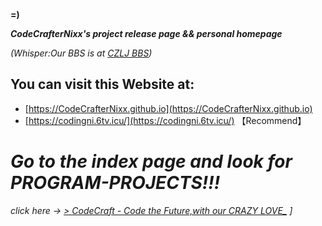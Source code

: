 **=)**

***CodeCrafterNixx's project release page &amp;&amp; personal homepage***

_(Whisper:Our BBS is at [CZLJ BBS](https://czlj.net))_

## You can visit this Website at:
* [https://CodeCrafterNixx.github.io](https://CodeCrafterNixx.github.io)
* [https://codingni.6tv.icu/](https://codingni.6tv.icu/) 【Recommend】

# ***Go to the index page and look for PROGRAM-PROJECTS!!!***
*click here -> [> CodeCraft - Code the Future,with our CRAZY LOVE_](https://codingni.6tv.icu/) ]*
